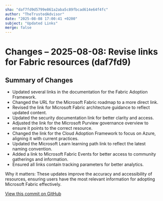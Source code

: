 ```yaml
---
sha: "daf7fd9d5799e861a2aba5c89fbcad614e64f4fc"
author: "TheTrustedAdvisor"
date: "2025-08-08 17:00:41 +0200"
subject: "Updated Links"
merge: false
---
```


# Changes – 2025-08-08: Revise links for Fabric resources (daf7fd9)

## Summary of Changes

- Updated several links in the documentation for the Fabric Adoption Framework.
- Changed the URL for the Microsoft Fabric roadmap to a more direct link.
- Revised the link for Microsoft Fabric architecture guidance to reflect updated content.
- Updated the security documentation link for better clarity and access.
- Adjusted the link for the Microsoft Purview governance overview to ensure it points to the correct resource.
- Changed the link for the Cloud Adoption Framework to focus on Azure, aligning it with current practices.
- Updated the Microsoft Learn learning path link to reflect the latest naming convention.
- Added a link to Microsoft Fabric Events for better access to community gatherings and information.
- Ensured all links contain tracking parameters for better analytics.

Why it matters: These updates improve the accuracy and accessibility of resources, ensuring users have the most relevant information for adopting Microsoft Fabric effectively.

[View this commit on GitHub](https://github.com/TheTrustedAdvisor/FabricAdoptionFramework/commit/daf7fd9d5799e861a2aba5c89fbcad614e64f4fc)
